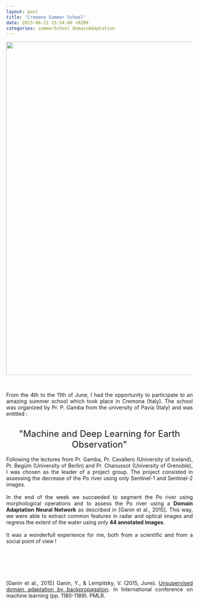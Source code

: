 ```yaml
---
layout: post
title: "Cremona Summer School"
date: 2023-06-11 15:54:00 +0200
categories: summerSchool domainAdaptation
---
```


<img width=900px src="/images/2023_06_08_Museo_Violino_Thanks_to_Prof_Cavallaro_Linkedin_Profile.jpeg">

&nbsp;

<div style="text-align: justify">

From the 4th to the 11th of June, I had the opportunity to participate to an amazing summer school which took place in Cremona (Italy).
The school was organized by Pr. P. Gamba from the university of Pavia (Italy) and was entitled : 
<br/><br/>
<center><font size = 5>"Machine and Deep Learning for Earth Observation"</font></center>
<br/>
Following the lectures from Pr. Gamba, Pr. Cavallero (University of Iceland), Pr. Begüm (University of Berlin) and Pr. Chanussot (University of Grenoble), I was chosen as the leader of a project group. 
The project consisted in assessing the decrease of the Po river using only Sentinel-1 and Sentinel-2 images. 
<br/><br/>
In the end of the week we succeeded to segment the Po river using morphological operations and to assess the Po river using a <b>Domain Adaptation Neural Network</b> as described in [Ganin et al., 2015].
This way, we were able to extract common features in radar and optical images and regress the extent of the water using only <b>44 annotated images</b>.
<br/><br/>
It was a wonderfull experience for me, both from a scientific and from a social point of view !

<br/><br/><br/><br/>

[Ganin et al., 2015] Ganin, Y., & Lempitsky, V. (2015, June). <a href="http://proceedings.mlr.press/v37/ganin15.html">Unsupervised domain adaptation by backpropagation</a>. In International conference on machine learning (pp. 1180-1189). PMLR.

</div>
